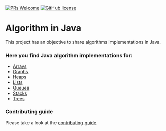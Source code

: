 [![PRs Welcome](https://img.shields.io/badge/PRs-welcome-brightgreen.svg?style=flat-square)](http://makeapullrequest.com)
[![GitHub license](https://img.shields.io/github/license/Naereen/StrapDown.js.svg)](https://github.com/Naereen/StrapDown.js/blob/master/LICENSE)

# Algorithm in Java

This project has an objective to share algorithms implementations in Java.

### Here you find Java algorithm implementations for:
 
- [Arrays](src/arrays/Array.md)
- [Graphs]((src/arrays/Graph.md))    
- [Heaps]((src/arrays/Heap.md))    
- [Lists]((src/arrays/List.md))    
- [Queues]((src/arrays/Queue.md))    
- [Stacks]((src/arrays/Stack.md))    
- [Trees]((src/arrays/Tree.md))    

### Contributing guide

Please take a look at the [contributing guide](.github/contributing.md).




